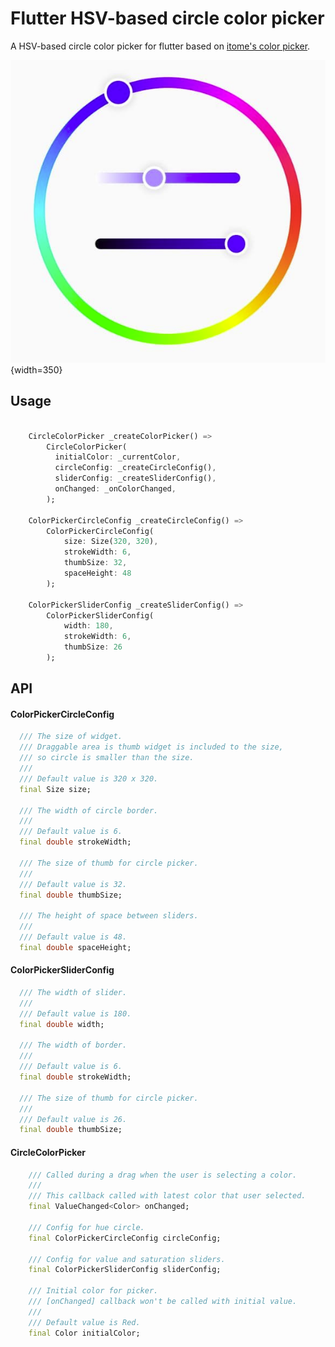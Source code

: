 # Flutter HSV-based circle color picker
A HSV-based circle color picker for flutter based on [itome's color picker](https://github.com/itome/flutter_circle_color_picker).

![Sample](sample.png){width=350}

## Usage

```dart

    CircleColorPicker _createColorPicker() =>
        CircleColorPicker(
          initialColor: _currentColor,
          circleConfig: _createCircleConfig(),
          sliderConfig: _createSliderConfig(),
          onChanged: _onColorChanged,
        );
  
    ColorPickerCircleConfig _createCircleConfig() =>
        ColorPickerCircleConfig(
            size: Size(320, 320),
            strokeWidth: 6,
            thumbSize: 32,
            spaceHeight: 48
        );
  
    ColorPickerSliderConfig _createSliderConfig() =>
        ColorPickerSliderConfig(
            width: 180,
            strokeWidth: 6,
            thumbSize: 26
        );

```

## API

#### ColorPickerCircleConfig

```dart
  /// The size of widget.
  /// Draggable area is thumb widget is included to the size,
  /// so circle is smaller than the size.
  ///
  /// Default value is 320 x 320.
  final Size size;

  /// The width of circle border.
  ///
  /// Default value is 6.
  final double strokeWidth;

  /// The size of thumb for circle picker.
  ///
  /// Default value is 32.
  final double thumbSize;

  /// The height of space between sliders.
  ///
  /// Default value is 48.
  final double spaceHeight;
```

#### ColorPickerSliderConfig
```dart
  /// The width of slider.
  ///
  /// Default value is 180.
  final double width;

  /// The width of border.
  ///
  /// Default value is 6.
  final double strokeWidth;

  /// The size of thumb for circle picker.
  ///
  /// Default value is 26.
  final double thumbSize;
```

#### CircleColorPicker

```dart
    /// Called during a drag when the user is selecting a color.
    ///
    /// This callback called with latest color that user selected.
    final ValueChanged<Color> onChanged;
  
    /// Config for hue circle.
    final ColorPickerCircleConfig circleConfig;
  
    /// Config for value and saturation sliders.
    final ColorPickerSliderConfig sliderConfig;
  
    /// Initial color for picker.
    /// [onChanged] callback won't be called with initial value.
    ///
    /// Default value is Red.
    final Color initialColor;
```
